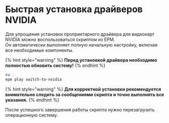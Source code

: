# Быстрая установка драйверов NVIDIA

Для упрощения установки проприетарного драйвера для видеокарт NVIDIA можно воспользоваться скриптом из EPM.\
Он автоматически выполняет полную начальную настройку, включая все необходимые компоненты.

{% hint style="warning" %}
**Перед установкой драйвера необходимо полностью обновить систему!**
{% endhint %}

```bash
su -
epm play switch-to-nvidia
```

{% hint style="warning" %}
**Для корректной установки рекомендуется внимательно следить за сообщениями скрипта и точно выполнять все указания.**
{% endhint %}

После успешного завершения работы скрипта нужно перезагрузить операционную систему.
